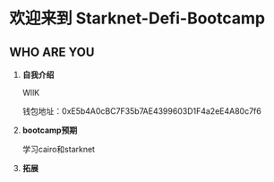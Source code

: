 # 欢迎来到 Starknet-Defi-Bootcamp
## WHO ARE YOU
1. **自我介绍**
   
   WllK
   
   钱包地址：0xE5b4A0cBC7F35b7AE4399603D1F4a2eE4A80c7f6
       
3. **bootcamp预期**   
   
    学习cairo和starknet
   
4. **拓展**
   
   
